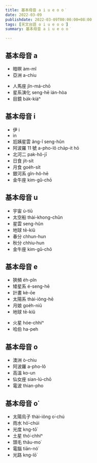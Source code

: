 ```yaml
---
title: 基本母音 a i u e o o͘
date: 2022-03-09
publishdate: 2022-03-09T00:00:00+08:00
tags: [天文台語 o i u e o o͘]
summary: 基本母音 a i u e o o͘

---
```


## 基本母音 a
<!-- - 蚵仔煎 ô-á-chian -->
<!-- - 蚶仔 ham-á -->
- 暗暝 àm-mî
- 亞洲 a-chiu
<!-- - 媽祖婆 má-chó͘-pô -->
<!-- - 一人一家代，公媽隨人拜 chi̍t-lâng chi̍t-ke tāi, kong-má sûi lâng pài -->
- 人馬座 jîn-má-chō
- 星系演化 seng-hē ián-hòa
- 目鏡 ba̍k-kiàⁿ

## 基本母音 i
- 伊 i
- in
- 尪姨星雲 âng-î seng-hûn
- 阿波羅 11 號 a-pho-lô cha̍p-it hō
- 北河二 pak-hô-jī
- 日食 ji̍t-si̍t
- 月食 goe̍h-si̍t
- 銀河系 gîn-hô-hē
- 金牛座 kim-gû-chō

## 基本母音 u
<!-- - 有 ū -->
- 宇宙 ú-tiū
- 太空船 thài-khong-chûn
- 星雲 seng-hûn
- 地球 tē-kiû
- 春分 chhun-hun
- 秋分 chhiu-hun
- 金牛座 kim-gû-chō
<!-- - 薰頭莫亂擲 hun-thâu mài loān tàn（vs. 昏逃賣卵蛋 (X) ）-->

## 基本母音 e
- 狹頻 e̍h-pîn
- 矮星系 é-seng-hē
- 計畫 kè-ōe
- 太陽系 thài-iông-hē
- 月娘 goe̍h-niû
- 地球 tē-kiû
<!-- - 假鬼假怪 ké-kúi-ké-koài -->
- 火星 hóe-chhiⁿ
- 哈伯 ha-peh

## 基本母音 o
<!-- - 蚵仔煎 ô-á-chian -->
<!-- - 好人 hó-lâng -->
- 澳洲 ò-chiu
- 阿波羅 a-pho-lô
- 高溫 ko-un
- 仙女座 sian-lú-chō
- 電波 thian-pho
<!-- - 濁水溪 lô-chúi-khe -->
<!-- - 無要無緊 bô-iàu-bô-kín -->

## 基本母音 o͘
<!-- - 芋仔 ō͘-á -->
<!-- - 虎爺 hó͘-iâ -->
- 太陽烏子 thài-iông o͘-chú
- 雨水 hō͘-chúi
- 光度 kng-tō͘
- 土星 thó͘-chhiⁿ
- 頭毛 thâu-mo͘
- 電腦 tiān-nó͘
- 光路 kng-lō͘
